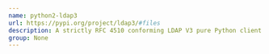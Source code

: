 ```yaml
---
name: python2-ldap3
url: https://pypi.org/project/ldap3/#files
description: A strictly RFC 4510 conforming LDAP V3 pure Python client library.
group: None
---
```

